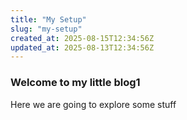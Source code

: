 ```yaml
---
title: "My Setup"
slug: "my-setup"
created_at: 2025-08-15T12:34:56Z
updated_at: 2025-08-13T12:34:56Z
---
```

### Welcome to my little blog1

Here we are going to explore some stuff
